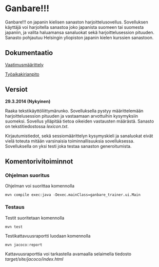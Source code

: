 # Ganbare!!! 
Ganbare!!! on japanin kielisen sanaston harjoittelusovellus. Sovelluksen käyttäjä voi harjoitella sanastoa joko japanista suomeen tai suomesta japaniin, ja valita haluamansa sanaluokat sekä harjoittelusession pituuden. Sanasto pohjautuu Helsingin yliopiston japanin kielen kurssien sanastoon. 

## Dokumentaatio
[Vaatimusmäärittely](https://github.com/Mieskalmari/ot-harjoitustyo/blob/master/dokumentaatio/vaatimusmaarittelu.md)

[Työaikakirjanpito](https://github.com/Mieskalmari/ot-harjoitustyo/blob/master/dokumentaatio/tuntikirjanpito.md)

## Versiot
**29.3.2014 (Nykyinen)**

Raaka tekstikäyttöliittymärunko. Sovelluksella pystyy määrittelemään harjoittelusession pituuden ja vastaamaan arvottuihin kysymyksiin suomeksi. Sovellus ylläpitää tietoa oikeiden vastausten määrästä. Sanasto on tekstitiedostossa _lexicon.txt_. 

Kirjautumistiedot, sekä sessiomäärittelyn kysymyskieli ja sanaluokat eivät vielä toteuta mitään varsinaisia toiminnallisuuksia sovelluksessa. Sovelluksella on yksi testi joka testaa sanaston generoitumista.   

## Komentorivitoiminnot

### Ohjelman suoritus
Ohjelman voi suorittaa komennolla

```
mvn compile exec:java -Dexec.mainClass=ganbare_trainer.ui.Main
```

### Testaus
Testit suoritetaan komennolla

```
mvn test
```

Testikattavuusraportti luodaan komennolla

```
mvn jacoco:report
```

Kattavuusraporttia voi tarkastella avamaalla selaimella tiedosto _target/site/jacoco/index.html_

